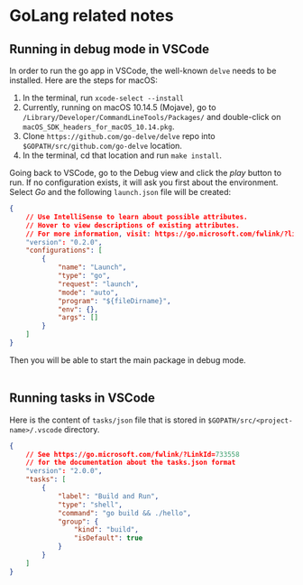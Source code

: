 # GoLang related notes

## Running in debug mode in VSCode

In order to run the go app in VSCode, the well-known `delve` needs to be installed.
Here are the steps for macOS:
1. In the terminal, run `xcode-select --install`
2. Currently, running on macOS 10.14.5 (Mojave), go to `/Library/Developer/CommandLineTools/Packages/` and double-click on `macOS_SDK_headers_for_macOS_10.14.pkg`.
3. Clone `https://github.com/go-delve/delve` repo into `$GOPATH/src/github.com/go-delve` location.
4. In the terminal, cd that location and run `make install`.

Going back to VSCode, go to the Debug view and click the _play_ button to run. If no configuration exists, it will ask you first about the environment. Select _Go_ and the following `launch.json` file will be created:
```json
{
    // Use IntelliSense to learn about possible attributes.
    // Hover to view descriptions of existing attributes.
    // For more information, visit: https://go.microsoft.com/fwlink/?linkid=830387
    "version": "0.2.0",
    "configurations": [
        {
            "name": "Launch",
            "type": "go",
            "request": "launch",
            "mode": "auto",
            "program": "${fileDirname}",
            "env": {},
            "args": []
        }
    ]
}
```

Then you will be able to start the main package in debug mode.
<br/> <br/>


## Running tasks in VSCode

Here is the content of `tasks/json` file that is stored in `$GOPATH/src/<project-name>/.vscode` directory.
```json
{
    // See https://go.microsoft.com/fwlink/?LinkId=733558
    // for the documentation about the tasks.json format
    "version": "2.0.0",
    "tasks": [
        {
            "label": "Build and Run",
            "type": "shell",
            "command": "go build && ./hello",
            "group": {
                "kind": "build",
                "isDefault": true
            }
        }
    ]
}

```

